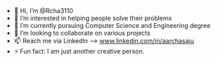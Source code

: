 - 👋 Hi, I’m @Rcha3110
- 👀 I’m interested in helping people solve their problems
-  🌱 I’m currently pursuing Computer Science and Engineering degree
- 💞️ I’m looking to collaborate on various projects
- 📫 Reach me via LinkedIn --> www.linkedin.com/in/aarchasaju
- ⚡ Fun fact: I am just another creative person.

<!---
Rcha3110/Rcha3110 is a ✨ special ✨ repository because its `README.md` (this file) appears on your GitHub profile.
You can click the Preview link to take a look at your changes.
--->
